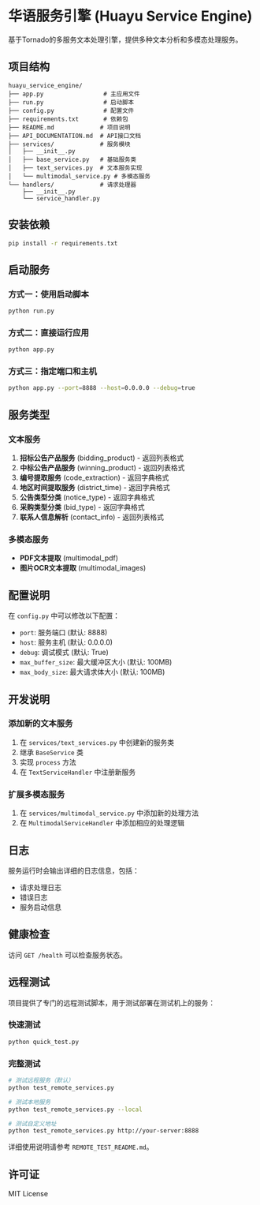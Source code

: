# 华语服务引擎 (Huayu Service Engine)

基于Tornado的多服务文本处理引擎，提供多种文本分析和多模态处理服务。

## 项目结构

```
huayu_service_engine/
├── app.py                 # 主应用文件
├── run.py                 # 启动脚本
├── config.py              # 配置文件
├── requirements.txt       # 依赖包
├── README.md             # 项目说明
├── API_DOCUMENTATION.md  # API接口文档
├── services/             # 服务模块
│   ├── __init__.py
│   ├── base_service.py   # 基础服务类
│   ├── text_services.py  # 文本服务实现
│   └── multimodal_service.py # 多模态服务
└── handlers/             # 请求处理器
    ├── __init__.py
    └── service_handler.py
```

## 安装依赖

```bash
pip install -r requirements.txt
```

## 启动服务

### 方式一：使用启动脚本
```bash
python run.py
```

### 方式二：直接运行应用
```bash
python app.py
```

### 方式三：指定端口和主机
```bash
python app.py --port=8888 --host=0.0.0.0 --debug=true
```

## 服务类型

### 文本服务
1. **招标公告产品服务** (bidding_product) - 返回列表格式
2. **中标公告产品服务** (winning_product) - 返回列表格式
3. **编号提取服务** (code_extraction) - 返回字典格式
4. **地区时间提取服务** (district_time) - 返回字典格式
5. **公告类型分类** (notice_type) - 返回字典格式
6. **采购类型分类** (bid_type) - 返回字典格式
7. **联系人信息解析** (contact_info) - 返回列表格式

### 多模态服务
- **PDF文本提取** (multimodal_pdf)
- **图片OCR文本提取** (multimodal_images)

## 配置说明

在 `config.py` 中可以修改以下配置：

- `port`: 服务端口 (默认: 8888)
- `host`: 服务主机 (默认: 0.0.0.0)
- `debug`: 调试模式 (默认: True)
- `max_buffer_size`: 最大缓冲区大小 (默认: 100MB)
- `max_body_size`: 最大请求体大小 (默认: 100MB)

## 开发说明

### 添加新的文本服务

1. 在 `services/text_services.py` 中创建新的服务类
2. 继承 `BaseService` 类
3. 实现 `process` 方法
4. 在 `TextServiceHandler` 中注册新服务

### 扩展多模态服务

1. 在 `services/multimodal_service.py` 中添加新的处理方法
2. 在 `MultimodalServiceHandler` 中添加相应的处理逻辑

## 日志

服务运行时会输出详细的日志信息，包括：
- 请求处理日志
- 错误日志
- 服务启动信息

## 健康检查

访问 `GET /health` 可以检查服务状态。

## 远程测试

项目提供了专门的远程测试脚本，用于测试部署在测试机上的服务：

### 快速测试
```bash
python quick_test.py
```

### 完整测试
```bash
# 测试远程服务（默认）
python test_remote_services.py

# 测试本地服务
python test_remote_services.py --local

# 测试自定义地址
python test_remote_services.py http://your-server:8888
```

详细使用说明请参考 `REMOTE_TEST_README.md`。

## 许可证

MIT License 